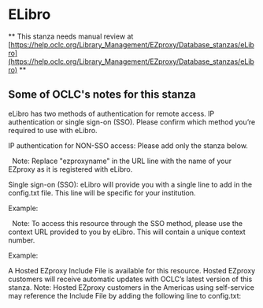# ELibro
** This stanza needs manual review at [https://help.oclc.org/Library_Management/EZproxy/Database_stanzas/eLibro](https://help.oclc.org/Library_Management/EZproxy/Database_stanzas/eLibro) **

## Some of OCLC's notes for this stanza

eLibro has two methods of authentication for remote access. IP authentication or single sign-on (SSO). Please confirm which method you&rsquo;re required to use with eLibro.

IP authentication for NON-SSO access: Please add&nbsp;only the stanza below.

&nbsp; Note: Replace &quot;ezproxyname&quot; in the URL line with the name of your EZproxy as it is registered with eLibro.

Single sign-on (SSO): eLibro will provide you with a single line to add in the config.txt file. This line will be specific for your institution.

Example:

&nbsp; Note: To access this resource through the SSO method, please use the context URL provided to you by eLibro. This will contain a unique context number.

Example:

A Hosted EZproxy Include File is available for this resource. Hosted EZproxy customers will receive automatic updates with OCLC&rsquo;s latest version of this stanza. Note: Hosted EZproxy customers in the Americas using self-service may reference the Include File by adding the following line to config.txt:

&nbsp;
